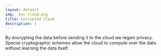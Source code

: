 ```yaml
---
layout: default
img:  enc-cloud.png
title: Encrypted Cloud
description: |
---
```


By encrypting the data before sending it to the cloud we regain privacy.
Special cryptographic schemes allow the cloud to compute over the data without learning the data itself.